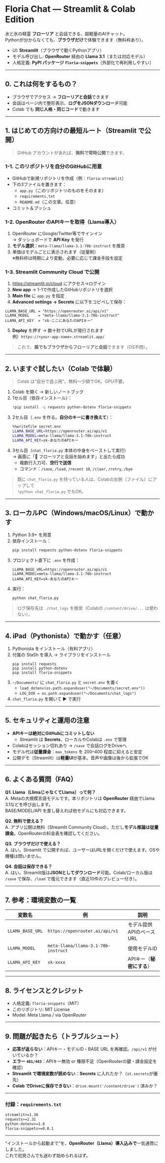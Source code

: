 # Floria Chat — Streamlit & Colab Edition

水と氷の精霊 **フローリア** と会話できる、超軽量のAIチャット。  
Pythonが分からなくても、**ブラウザだけ**で体験できます（無料枠あり）。

- UI: **Streamlit**（ブラウザで動くPythonアプリ）
- モデル呼び出し: **OpenRouter** 経由の **Llama 3.1**（または対応モデル）
- 人格定義: **PyPI パッケージ `floria-snippets`**（外部化で再利用しやすい）

---

## 0. これは何をするもの？

- ブラウザでアクセス → **フローリアと会話**できます  
- 会話はページ内で整形表示、**ログをJSONダウンロード**可能  
- Colab でも **同じ人格・同じコード**で動きます

---

## 1. はじめての方向けの最短ルート（Streamlit で公開）

> GitHub アカウントがあれば、**無料で常時公開**できます。

### 1-1. このリポジトリを自分のGitHubに用意
- GitHubで新規リポジトリを作成（例：`floria-streamlit`）
- 下の3ファイルを置きます：
  - `app.py`（このリポジトリのものをそのまま）
  - `requirements.txt`
  - `README.md`（この文章。任意）
- コミット＆プッシュ

### 1-2. OpenRouter のAPIキーを取得（Llama導入）
1. OpenRouter にGoogle/Twitter等でサインイン  
   → ダッシュボードで **API Key** を発行  
2. **モデル選択**：`meta-llama/llama-3.1-70b-instruct` を推奨  
3. 単価はモデルごとに表示されます（従量制）  
   ※無料枠は時期により変動。必要に応じて課金手段を設定

### 1-3. Streamlit Community Cloud で公開
1. https://streamlit.io/cloud にアクセス→ログイン  
2. **New app** → 1-1で作成したGitHubリポジトリを選択  
3. **Main file** に `app.py` を指定  
4. **Advanced settings → Secrets** に以下をコピペして保存：

```
LLAMA_BASE_URL = "https://openrouter.ai/api/v1"
LLAMA_MODEL    = "meta-llama/llama-3.1-70b-instruct"
LLAMA_API_KEY  = "sk-ここにあなたのAPIキー"
```

5. **Deploy** を押す → 数十秒でURLが発行されます  
   例）`https://<your-app-name>.streamlit.app/`

> これで、**誰でもブラウザからフローリアと会話**できます（OS不問）。

---

## 2. いますぐ試したい（Colab で体験）

> Colab は“自分で遊ぶ用”。無料〜少額でOK。GPU不要。

1. Colab を開く → 新しいノートブック  
2. 1セル目（依存インストール）：
   ```bash
   !pip install -q requests python-dotenv floria-snippets
   ```
3. 2セル目（`.env` を作る。**自分のキーに書き換えて**）：
   ```bash
   %%writefile secret.env
   LLAMA_BASE_URL=https://openrouter.ai/api/v1
   LLAMA_MODEL=meta-llama/llama-3.1-70b-instruct
   LLAMA_API_KEY=sk-あなたのAPIキー
   ```
4. 3セル目（`chat_floria.py` 本体の中身をペーストして実行）  
   → 画面に「🧊 フローリアと会話を始めます」と出たら成功  
   - 複数行入力可、**空行で送信**  
   - コマンド：`/save`, `/load`, `/recent 10`, `/clear`, `/retry`, `/bye`

> 既に `chat_floria.py` を持っている人は、Colabの左側（ファイル）にアップして  
> `!python chat_floria.py` でもOK。

---

## 3. ローカルPC（Windows/macOS/Linux）で動かす

1. Python 3.9+ を用意  
2. 依存インストール：
   ```bash
   pip install requests python-dotenv floria-snippets
   ```
3. プロジェクト直下に `.env` を作成：
   ```
   LLAMA_BASE_URL=https://openrouter.ai/api/v1
   LLAMA_MODEL=meta-llama/llama-3.1-70b-instruct
   LLAMA_API_KEY=sk-あなたのAPIキー
   ```
4. 実行：
   ```bash
   python chat_floria.py
   ```

> ログ保存先は `./chat_logs` を推奨（Colabの `/content/drive/...` は使わない）。

---

## 4. iPad（Pythonista）で動かす（任意）

1. Pythonista をインストール（有料アプリ）  
2. 付属の StaSh を導入 → ライブラリをインストール  
   ```
   pip install requests
   pip install python-dotenv
   pip install floria-snippets
   ```
3. `~/Documents/` に `chat_floria.py` と `secret.env` を置く  
   - `load_dotenv(os.path.expanduser("~/Documents/secret.env"))`
   - `LOG_DIR = os.path.expanduser("~/Documents/chat_logs")`
4. `chat_floria.py` を開いて ▶ で実行

---

## 5. セキュリティと運用の注意

- **APIキーは絶対にGitHubにコミットしない**  
  - Streamlit は **Secrets**、ローカルやColabは `.env` で管理  
- Colabはセッション切れあり → `/save` で会話ログをDriveへ  
- モデル代は**従量課金**：`max_tokens` を 200–400 程度に抑えると安定  
- 公開デモ（Streamlit）は**軽量UI**が基本。音声や画像は後から拡張でOK

---

## 6. よくある質問（FAQ）

**Q1. Llama（LlimaじゃなくてLlama）って何？**  
A. Metaの大規模言語モデルです。本リポジトリは **OpenRouter** 経由でLlama 3.1などを呼び出します。  
BASE/MODEL/API を差し替えれば他モデルにも対応できます。

**Q2. 無料で使える？**  
A. アプリ公開は無料（Streamlit Community Cloud）。ただし**モデル推論は従量課金**。OpenRouterの料金表を確認してください。

**Q3. ブラウザだけで使える？**  
A. はい。Streamlit で公開すれば、ユーザーはURLを開くだけで使えます。OSや機種は問いません。

**Q4. 会話は保存できる？**  
A. はい。Streamlit版は**JSONとしてダウンロード**可能。Colab/ローカル版は `/save` で保存、`/load` で復元できます（直近10件のプレビュー付き）。

---

## 7. 参考：環境変数の一覧

| 変数名 | 例 | 説明 |
|---|---|---|
| `LLAMA_BASE_URL` | `https://openrouter.ai/api/v1` | モデル提供APIのベースURL |
| `LLAMA_MODEL` | `meta-llama/llama-3.1-70b-instruct` | 使用モデルID |
| `LLAMA_API_KEY` | `sk-xxxx` | APIキー（**秘密にする**） |

---

## 8. ライセンスとクレジット

- 人格定義: `floria-snippets`（MIT）  
- このリポジトリ: MIT License  
- Model: Meta Llama / via OpenRouter

---

## 9. 問題が起きたら（トラブルシュート）

- **応答が返らない**：APIキー・モデルID・BASE URL を再確認。`/api/v1` が付いているか？  
- **エラー `401/403`**：APIキー無効 or 権限不足（OpenRouterの鍵・課金設定を確認）  
- **Streamlit で環境変数が読めない**：**Secrets** に入れたか？（`st.secrets`が優先）  
- **Colab でDriveに保存できない**：`drive.mount('/content/drive')` 済みか？

---

### 付録：`requirements.txt`
```txt
streamlit>=1.36
requests>=2.31
python-dotenv>=1.0
floria-snippets>=0.0.1
```

---

“インストールから起動まで”を、**OpenRouter（Llama）導入込みで**一気通貫にしました。  
これで初見さんでも迷わず始められるはず。
